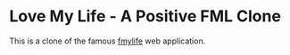 # Love My Life - A Positive FML Clone

This is a clone of the famous [fmylife](http://www.fmylife.com/) web application.

